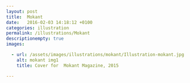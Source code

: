 ```yaml
---
layout: post
title:  Mokant
date:   2016-02-03 14:18:12 +0100
categories: illustration
permalink: /illustrations/Mokant
descriptionempty: true
images:

  - url: /assets/images/illustrations/mokant/Illustration-mokant.jpg
    alt: mokant img1
    title: Cover for  Mokant Magazine, 2015

---
```

